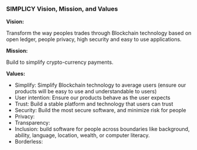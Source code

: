 ### SIMPLICY Vision, Mission, and Values

**Vision:**

Transform the way peoples trades through Blockchain technology based on open ledger, people privacy, high security and easy to use applications.

**Mission:**

Build to simplify crypto-currency payments.


**Values:**

- Simplify: Simplify Blockchain technology to average users (ensure our products will be easy to use and understandable to users)
- User intention: Ensure our products behave as the user expects
- Trust: Build a stable platform and technology that users can trust
- Security: Build the most secure software, and minimize risk for people 
- Privacy: 
- Transparency: 
- Inclusion: build software for people across boundaries like background, ability, language, location, wealth, or computer literacy.
- Borderless: 
